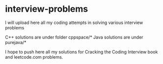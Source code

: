 # interview-problems
I will upload here all my coding attempts in solving various interview problems

C++ solutions are under folder cppspace/*
Java solutions are under purejava/*

I hope to push here all my solutions for Cracking the Coding Interview book and leetcode.com problems.
